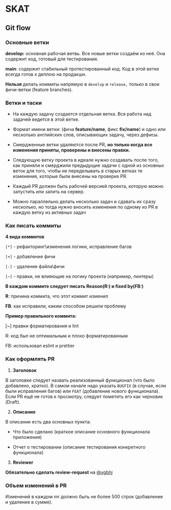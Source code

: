 # SKAT

## Git flow

### Основные ветки

**develop:** основная рабочая ветвь. Все новые ветки создаём из неё.  Она содержит код, готовый для тестирования.

**main**: содержит стабильный протестированный код. Код в этой ветке всегда готов к деплою на продакшн.

**Нельзя** делать коммиты напрямую в `develop` и `release,` только в свои фичи-ветки (feature branches).

### Ветки и таски

* На каждую задачу создается отдельная ветка. Вся работа над задачей ведется в этой ветке.

* Формат имени ветки: (фича **feature/name**, фикс **fix/name**) и одно или несколько английских слов, описывающих задачу, через дефисы.

* Смердженные ветки удаляются после PR, **но только когда все изменения приняты, проверены и внесены правки.**

*  Следующую ветку проекта в идеале нужно создавать после того, как приняли и смерджили предыдущие задачи с одной из основных веток для того, чтобы не переделывать в старых ветках те изменения, которые были внесены на проверке PR.

* Каждый PR должен быть рабочей версией проекта, которую можно запустить или залить на сервер.

* Можно параллельно делать несколько задач и сдавать их сразу несколько, но тогда нужно вносить изменения по одному из PR в каждую ветку из активных задач

### Как писать коммиты

**4 вида коммитов**

`[*]` - рефакторинг\изменения логики, исправление багов

`[+]` - добавление фичи

`[-]` - удаление файла\фичи

`[~]` - правки, не влияющие на логику проекта (например, линтеры)

**В каждом коммите следует писать Reason(R:) и fixed by(FB:)**

**R**: причина коммита, что этот коммит изменил

**FB**: как исправили, каким способом решили проблему

**Пример правильного коммита:**

[~] правки форматирования и lint

R: код был не оптимальным и плохо форматированным

FB: использовал eslint и prettier

### Как оформлять PR

1. **Заголовок**

В заголовке следует назвать реализованный функционал (что было добавлено, кратко). В самом начале надо указать `BUGFIX` (в случае, если были исправления багов) или `FEAT` (добавление нового функционала). Если PR ещё не готов к просмотру, следует пометить его как черновик (Draft).

2. **Описание**

В описании есть два основных пункта:

* Что было сделано (краткое описание основного функционала приложения)

* Отчет о тестировании (описание тестирования конкретного функционала)

3. **Reviewer**

**Обязательно сделать review-request** на [@vgbhj](https://github.com/vgbhj)
### Объем изменений в PR

Изменений в каждом mr должно быть не более 500 строк (добавление и удаление в сумме).
